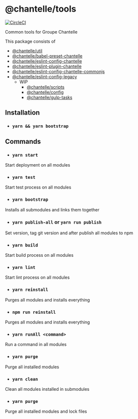 # @chantelle/tools

[![CircleCI](https://circleci.com/gh/GroupeChantelle/tools.svg?style=shield)](https://circleci.com/gh/GroupeChantelle/tools)

Common tools for Groupe Chantelle

This package consists of
- [@chantelle/util](https://www.npmjs.com/package/@chantelle/util)
- [@chantelle/babel-preset-chantelle](https://www.npmjs.com/package/babel-preset-chantelle)
- [@chantelle/eslint-config-chantelle](https://www.npmjs.com/package/@chantelle/eslint-config-chantelle)
- [@chantelle/eslint-plugin-chantelle](https://www.npmjs.com/package/@chantelle/eslint-plugin-chantelle)
- [@chantelle/eslint-config-chantelle-commonjs](https://www.npmjs.com/package/@chantelle/eslint-config-chantelle-commonjs)
- [@chantelle/eslint-config-legacy](https://www.npmjs.com/package/@chantelle/eslint-config-legacy)
  - WIP
    - [@chantelle/scripts](https://www.npmjs.com/package/@chantelle/scripts)
    - [@chantelle/config](https://www.npmjs.com/package/@chantelle/config)
    - [@chantelle/gulp-tasks](https://www.npmjs.com/package/@chantelle/gulp-tasks)


## Installation

- ### `yarn && yarn bootstrap`


## Commands

- ### `yarn start`
Start deployment on all modules

- ### `yarn test`
Start test process on all modules

- ### `yarn bootstrap`
Installs all submodules and links them together

- ### `yarn publish-all` or `yarn run publish`
Set version, tag git version and after publish all modules to npm

- ### `yarn build`
Start build process on all modules

- ### `yarn lint`
Start lint process on all modules

- ### `yarn reinstall`
Purges all modules and installs everything

- ### `npm run reinstall`
Purges all modules and installs everything

- ### `yarn runAll <command>`
Run a command in all modules

- ### `yarn purge`
Purge all installed modules

- ### `yarn clean`
Clean all modules installed in submodules

- ### `yarn purge`
Purge all installed modules and lock files
